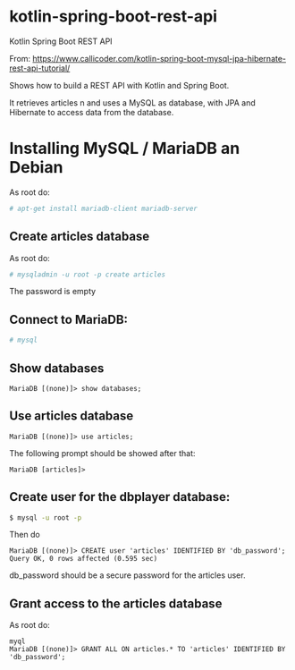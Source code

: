 # kotlin-spring-boot-rest-api
Kotlin Spring Boot REST API

From: https://www.callicoder.com/kotlin-spring-boot-mysql-jpa-hibernate-rest-api-tutorial/

Shows how to build a REST API with Kotlin and Spring Boot.

It retrieves articles n and uses a MySQL as database, with JPA and Hibernate to access data from the database.

# Installing MySQL / MariaDB an Debian

As root do:

```bash
# apt-get install mariadb-client mariadb-server
```

## Create articles database

As root do:

```bash
# mysqladmin -u root -p create articles
```

The password is empty

## Connect to MariaDB:

```bash
# mysql
```

## Show databases

```
MariaDB [(none)]> show databases;
```

## Use articles database

```
MariaDB [(none)]> use articles;
```

The following prompt should be showed after that:

```
MariaDB [articles]>
```

## Create user for the dbplayer database:

```bash
$ mysql -u root -p 
```

Then do

```
MariaDB [(none)]> CREATE user 'articles' IDENTIFIED BY 'db_password';
Query OK, 0 rows affected (0.595 sec)
```

db_password should be a secure password for the articles user.

## Grant access to the articles database

As root do:

```
myql
MariaDB [(none)]> GRANT ALL ON articles.* TO 'articles' IDENTIFIED BY 'db_password';
```